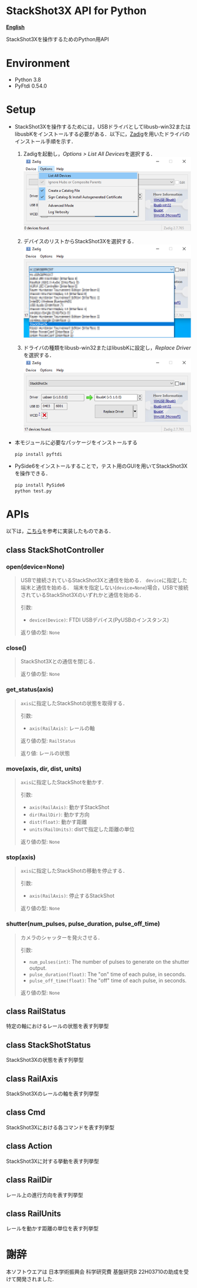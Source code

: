 # StackShot3X API for Python
[**English**](./README.md)

StackShot3Xを操作するためのPython用API


# Environment
+ Python 3.8
+ PyFtdi 0.54.0


# Setup
+ StackShot3Xを操作するためには，USBドライバとしてlibusb-win32またはlibusbKをインストールする必要がある．以下に，[Zadig](https://zadig.akeo.ie/)を用いたドライバのインストール手順を示す．
	1. Zadigを起動し，*Options > List All Devices*を選択する．<br>
	![](/images/step1.png)

	1. デバイスのリストからStackShot3Xを選択する．<br>
	![](/images/step2.png)

	1. ドライバの種類をlibusb-win32またはlibusbKに設定し，*Replace Driver*を選択する．<br>
	![](/images/step3.png)

+ 本モジュールに必要なパッケージをインストールする
	```
	pip install pyftdi
	```

+ PySide6をインストールすることで，テスト用のGUIを用いてStackShot3Xを操作できる．
	```
	pip install PySide6
	python test.py
	```


# APIs
以下は，[こちら](https://www.cognisys-inc.com/downloads/stackshot/StackShotCommands_1_2.pdf)を参考に実装したものである．


## class StackShotController

### open(device=None)

> USBで接続されているStackShot3Xと通信を始める．
> `device`に指定した端末と通信を始める．
> 端末を指定しない(`device=None`)場合，USBで接続されているStackShot3Xのいずれかと通信を始める．
>
> 引数:
> - `device(Device)`: FTDI USBデバイス(PyUSBのインスタンス)
> 
> 返り値の型: `None`


### close()

> StackShot3Xとの通信を閉じる．  
>
> 返り値の型: `None`


### get_status(axis)

> `axis`に指定したStackShotの状態を取得する．
>
> 引数:
> - `axis(RailAxis)`: レールの軸
>
> 返り値の型: `RailStatus`
>
> 返り値: レールの状態

### move(axis, dir, dist, units)

> `axis`に指定したStackShotを動かす.
>
> 引数:
> - `axis(RailAxis)`: 動かすStackShot
> - `dir(RailDir)`: 動かす方向
> - `dist(float)`: 動かす距離
> - `units(RailUnits)`: distで指定した距離の単位
>
> 返り値の型: `None`


### stop(axis)

> `axis`に指定したStackShotの移動を停止する．
>
> 引数:
> - `axis(RailAxis)`: 停止するStackShot
>
> 返り値の型: `None`

### shutter(num_pulses, pulse_duration, pulse_off_time)

> カメラのシャッターを発火させる．  
>
> 引数:
> - `num_pulses(int)`: The number of pulses to generate on the shutter output.
> - `pulse_duration(float)`: The "on" time of each pulse, in seconds.
> - `pulse_off_time(float)`: The "off" time of each pulse, in seconds.
>
> 返り値の型: `None`


## class RailStatus

特定の軸におけるレールの状態を表す列挙型


## class StackShotStatus

StackShot3Xの状態を表す列挙型


## class RailAxis

StackShot3Xのレールの軸を表す列挙型


## class Cmd

StackShot3Xにおける各コマンドを表す列挙型


## class Action

StackShot3Xに対する挙動を表す列挙型


## class RailDir

レール上の進行方向を表す列挙型


## class RailUnits

レールを動かす距離の単位を表す列挙型


# 謝辞
本ソフトウエアは 日本学術振興会 科学研究費 基盤研究B 22H03710の助成を受けて開発されました.
